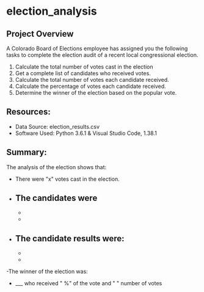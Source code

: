 # election_analysis

## Project Overview
A Colorado Board of Elections employee has assigned you the following tasks to complete the election audit of a recent local congressional election.

1. Calculate the total number of votes cast in the election
2. Get a complete list of candidates who received votes.
3. Calculate the total number of votes each candidate received.
4. Calculate the percentage of votes each candidate received.
5. Determine the winner of the election based on the popular vote.

## Resources:
- Data Source: election_results.csv
- Software Used: Python 3.6.1 & Visual Studio Code, 1.38.1

## Summary:
The analysis of the election shows that:
- There were "x" votes cast in the election.
- The candidates were
  -
  -
  -
- The candidate results were:
  -
  -
  -
-The winner of the election was:
  - ___ who received " %" of the vote and " " number of votes



















